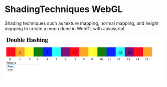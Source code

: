 # ShadingTechniques WebGL
 Shading techniques such as texture mapping, normal mapping, and height mapping to create a moon done in WebGL with Javascript  

![ExamplePicture](https://github.com/DylanNAron/HTML-sites/blob/master/DoubleHashing.png)
